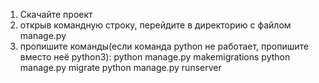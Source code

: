 1. Скачайте проект
2. открыв командную строку, перейдите в директорию с файлом manage.py
3. пропишите команды(если команда python не работает, пропишите вместо неё python3):
                    python manage.py makemigrations
                    python manage.py migrate
                    python manage.py runserver
